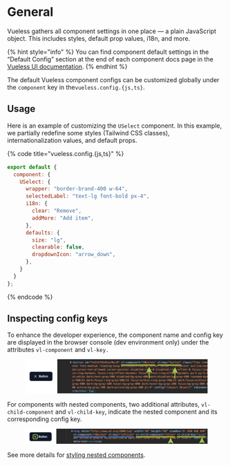 # General

Vueless gathers all component settings in one place — a plain JavaScript object. This includes styles, default prop values, i18n, and more.

{% hint style="info" %}
You can find component default settings in the “Default Config” section at the end of each component docs page in the [Vueless UI documentation](https://ui.vueless.com/).
{% endhint %}

The default Vueless component configs can be customized globally under the `component` key in the`vueless.config.{js,ts}`.

## Usage

Here is an example of customizing the `USelect` component. In this example, we partially redefine some styles (Tailwind CSS classes), internationalization values, and default props.

{% code title="vueless.config.{js,ts}" %}
```js
export default {
  component: {
    USelect: {
      wrapper: "border-brand-400 w-64",
      selectedLabel: "text-lg font-bold px-4",
      i18n: {
        clear: "Remove",
        addMore: "Add item",
      },
      defaults: {
        size: "lg",
        clearable: false,
        dropdownIcon: "arrow_down",
      },
    }
  }
};
```
{% endcode %}

## Inspecting config keys

To enhance the developer experience, the component name and config key are displayed in the browser console (dev environment only) under the attributes `vl-component` and `vl-key.`

<figure><img src="../.gitbook/assets/image.png" alt=""><figcaption></figcaption></figure>

For components with nested components, two additional attributes, `vl-child-component` and `vl-child-key`, indicate the nested component and its corresponding config key.&#x20;

<figure><img src="../.gitbook/assets/image (1).png" alt=""><figcaption></figcaption></figure>

See more details for [styling nested components](nested-components-styling.md).
